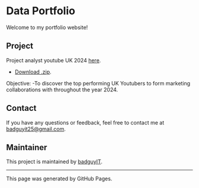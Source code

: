 # Data Portfolio

Welcome to my portfolio website! 

## Project 

Project analyst youtube UK 2024 [here](https://github.com/badguyIT/youtuber_uk).
- [Download .zip](https://github.com/badguyIT/youtuber_uk/archive/refs/heads/main.zip).

Objective:
-To discover the top performing UK Youtubers to form marketing collaborations with throughout the year 2024.


## Contact

If you have any questions or feedback, feel free to contact me at [badguyit25@gmail.com](mailto:badguyit25@gmail.com).

## Maintainer

This project is maintained by [badguyIT](https://github.com/badguyIT).

---

This page was generated by GitHub Pages.
